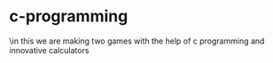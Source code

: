 # c-programming
\\in this we are making two games with the help of c programming and innovative calculators

